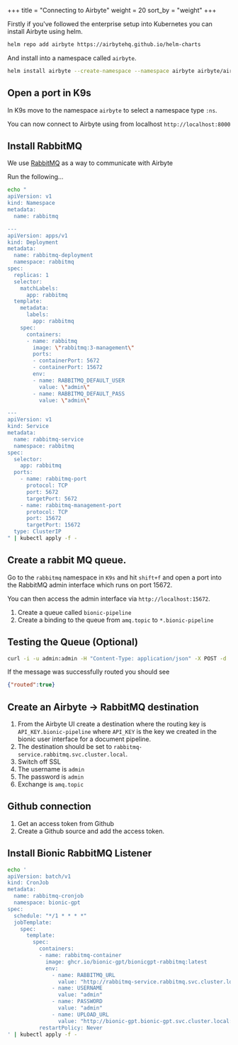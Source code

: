 +++
title = "Connecting to Airbyte"
weight = 20
sort_by = "weight"
+++

Firstly if you've followed the enterprise setup into Kubernetes you can install Airbyte using helm.

```sh
helm repo add airbyte https://airbytehq.github.io/helm-charts
```

And install into a namespace called `airbyte`.

```sh
helm install airbyte --create-namespace --namespace airbyte airbyte/airbyte
```

## Open a port in K9s

In K9s move to the namespace `airbyte` to select a namespace type `:ns`.

You can now connect to Airbyte using from localhost `http://localhost:8000`

## Install RabbitMQ

We use [RabbitMQ](https://www.rabbitmq.com/) as a way to communicate with Airbyte

Run the following...

```sh
echo "
apiVersion: v1
kind: Namespace
metadata:
  name: rabbitmq

---
apiVersion: apps/v1
kind: Deployment
metadata:
  name: rabbitmq-deployment
  namespace: rabbitmq
spec:
  replicas: 1
  selector:
    matchLabels:
      app: rabbitmq
  template:
    metadata:
      labels:
        app: rabbitmq
    spec:
      containers:
      - name: rabbitmq
        image: \"rabbitmq:3-management\"
        ports:
        - containerPort: 5672
        - containerPort: 15672
        env:
        - name: RABBITMQ_DEFAULT_USER
          value: \"admin\"
        - name: RABBITMQ_DEFAULT_PASS
          value: \"admin\"

---
apiVersion: v1
kind: Service
metadata:
  name: rabbitmq-service
  namespace: rabbitmq
spec:
  selector:
    app: rabbitmq
  ports:
    - name: rabbitmq-port
      protocol: TCP
      port: 5672
      targetPort: 5672
    - name: rabbitmq-management-port
      protocol: TCP
      port: 15672
      targetPort: 15672
  type: ClusterIP
" | kubectl apply -f -
```

## Create a rabbit MQ queue.

Go to the `rabbitmq` namespace in `K9s` and hit `shift+f` and open a port into the RabbitMQ admin interface which runs on port 15672.

You can then access the admin interface via `http://localhost:15672`.

1. Create a queue called `bionic-pipeline`
1. Create a binding to the queue from `amq.topic` to `*.bionic-pipeline`

## Testing the Queue (Optional)

```sh
curl -i -u admin:admin -H "Content-Type: application/json" -X POST -d '{"properties":{},"routing_key":"123456.bionic-pipeline","payload":"Your_Message_Content","payload_encoding":"string"}' http://localhost:15672/api/exchanges/%2F/amq.topic/publish
```

If the message was successfully routed you should see

```json
{"routed":true}
```

## Create an Airbyte -> RabbitMQ destination

1. From the Airbyte UI create a destination where the routing key is `API_KEY.bionic-pipeline` where `API_KEY` is the key we created in the bionic user interface for a document pipeline.
1. The destination should be set to `rabbitmq-service.rabbitmq.svc.cluster.local`.
1. Switch off SSL
1. The username is `admin`
1. The password is `admin`
1. Exchange is `amq.topic`

## Github connection

1. Get an access token from Github
1. Create a Github source and add the access token.

## Install Bionic RabbitMQ Listener

```sh
echo '
apiVersion: batch/v1
kind: CronJob
metadata:
  name: rabbitmq-cronjob
  namespace: bionic-gpt
spec:
  schedule: "*/1 * * * *"
  jobTemplate:
    spec:
      template:
        spec:
          containers:
          - name: rabbitmq-container
            image: ghcr.io/bionic-gpt/bionicgpt-rabbitmq:latest
            env:
              - name: RABBITMQ_URL
                value: "http://rabbitmq-service.rabbitmq.svc.cluster.local:15672/api/queues/%2f/bionic-pipeline/get"
              - name: USERNAME
                value: "admin"
              - name: PASSWORD
                value: "admin"
              - name: UPLOAD_URL
                value: "http://bionic-gpt.bionic-gpt.svc.cluster.local:7903/v1/document_upload"
          restartPolicy: Never
' | kubectl apply -f -
```